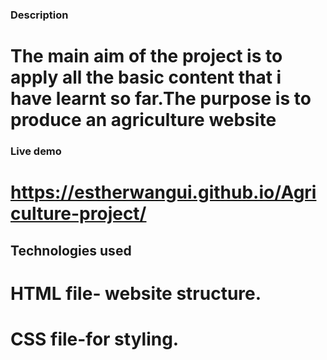 ### Description
# The main aim of the project is to apply all the basic content that i have learnt so far.The purpose is to produce an agriculture website
### Live demo
# https://estherwangui.github.io/Agriculture-project/
## Technologies used
# HTML file- website structure.
# CSS file-for styling.